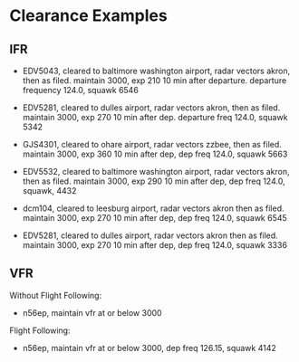 # Clearance Examples

## IFR
- EDV5043, cleared to baltimore washington airport, radar vectors akron, then as filed. maintain 3000, exp 210 10 min after departure. departure frequency 124.0, squawk 6546

- EDV5281, cleared to dulles airport, radar vectors akron, then as filed. maintain 3000, exp 270 10 min after dep. departure freq 124.0, squawk 5342

- GJS4301, cleared to ohare airport, radar vectors zzbee, then as filed. maintain 3000, exp 360 10 min after dep, dep freq 124.0, squawk 5663

- EDV5532, cleared to baltimore washington airport, radar vectors akron, then as filed. maintain 3000, exp 290 10 min after dep, dep freq 124.0, squawk, 4432

- dcm104, cleared to leesburg airport, radar vectors akron then as filed. maintain 3000, exp 270 10 min after dep, dep freq 124.0, squawk 6545

- EDV5281, cleared to dulles airport, radar vectors akron then as filed. maintain 3000, exp 270 10 min after dep, dep freq 124.0, squawk 3336

## VFR
Without Flight Following:
- n56ep, maintain vfr at or below 3000

Flight Following:
- n56ep, maintain vfr at or below 3000, dep freq 126.15, squawk 4142
